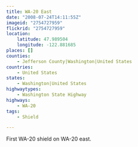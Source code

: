```yaml
---
title: WA-20 East
date: "2008-07-24T14:11:55Z"
imageid: "2754727959"
flickrid: "2754727959"
location:
    latitude: 47.989504
    longitude: -122.881685
places: []
counties:
    - Jefferson County|Washington|United States
countries:
    - United States
states:
    - Washington|United States
highwaytypes:
    - Washington State Highway
highways:
    - WA-20
tags:
    - Shield

---
```

First WA-20 shield on WA-20 east.